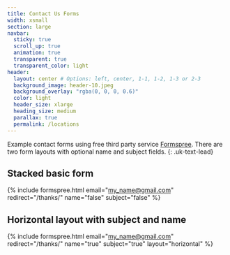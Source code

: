 ```yaml
---
title: Contact Us Forms
width: xsmall
section: large
navbar:
  sticky: true
  scroll_up: true
  animation: true
  transparent: true
  transparent_color: light
header:
  layout: center # Options: left, center, 1-1, 1-2, 1-3 or 2-3
  background_image: header-10.jpeg
  background_overlay: "rgba(0, 0, 0, 0.6)"
  color: light
  header_size: xlarge
  heading_size: medium
  parallax: true
  permalink: /locations
---
```


Example contact forms using free third party service [Formspree](https://formspree.io/). There are two form layouts with optional name and subject fields.
{: .uk-text-lead}

## Stacked basic form
{% include formspree.html email="my_name@gmail.com" redirect="/thanks/" name="false" subject="false" %}

## Horizontal layout with subject and name
{% include formspree.html email="my_name@gmail.com" redirect="/thanks/" name="true" subject="true" layout="horizontal" %}